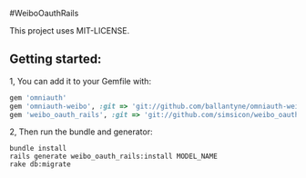 #WeiboOauthRails

This project uses MIT-LICENSE.

Getting started:
-------------------

1, You can add it to your Gemfile with:
```ruby
gem 'omniauth'
gem 'omniauth-weibo', :git => 'git://github.com/ballantyne/omniauth-weibo.git'
gem 'weibo_oauth_rails', :git => 'git://github.com/simsicon/weibo_oauth_rails.git'
```

2, Then run the bundle and generator:

```console
bundle install
rails generate weibo_oauth_rails:install MODEL_NAME
rake db:migrate
```